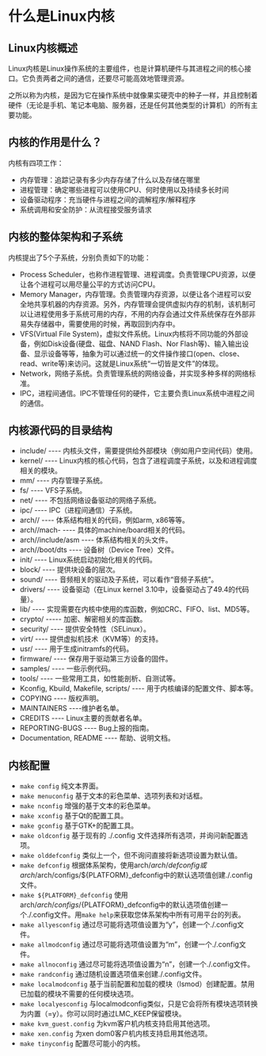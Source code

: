 # 什么是Linux内核

## Linux内核概述

Linux内核是Linux操作系统的主要组件，也是计算机硬件与其进程之间的核心接口。它负责两者之间的通信，还要尽可能高效地管理资源。

之所以称为内核，是因为它在操作系统中就像果实硬壳中的种子一样，并且控制着硬件（无论是手机、笔记本电脑、服务器，还是任何其他类型的计算机）的所有主要功能。

## 内核的作用是什么？

内核有四项工作：
- 内存管理：追踪记录有多少内存存储了什么以及存储在哪里
- 进程管理：确定哪些进程可以使用CPU、何时使用以及持续多长时间
- 设备驱动程序：充当硬件与进程之间的调解程序/解释程序
- 系统调用和安全防护：从流程接受服务请求

## 内核的整体架构和子系统

内核提出了5个子系统，分别负责如下的功能：
- Process Scheduler，也称作进程管理、进程调度。负责管理CPU资源，以便让各个进程可以用尽量公平的方式访问CPU。
- Memory Manager，内存管理。负责管理内存资源，以便让各个进程可以安全地共享机器的内存资源。另外，内存管理会提供虚拟内存的机制，该机制可以让进程使用多于系统可用的内存，不用的内存会通过文件系统保存在外部非易失存储器中，需要使用的时候，再取回到内存中。
- VFS(Virtual File System)，虚拟文件系统。Linux内核将不同功能的外部设备，例如Disk设备(硬盘、磁盘、NAND Flash、Nor Flash等)、输入输出设备、显示设备等等，抽象为可以通过统一的文件操作接口(open、close、read、write等)来访问。这就是Linux系统“一切皆是文件”的体现。
- Network，网络子系统。负责管理系统的网络设备，并实现多种多样的网络标准。
- IPC，进程间通信。IPC不管理任何的硬件，它主要负责Linux系统中进程之间的通信。

## 内核源代码的目录结构

- include/ ---- 内核头文件，需要提供给外部模块（例如用户空间代码）使用。
- kernel/ ---- Linux内核的核心代码，包含了进程调度子系统，以及和进程调度相关的模块。
- mm/ ---- 内存管理子系统。
- fs/ ---- VFS子系统。
- net/ ---- 不包括网络设备驱动的网络子系统。
- ipc/ ---- IPC（进程间通信）子系统。
- arch// ---- 体系结构相关的代码，例如arm, x86等等。
- arch//mach- ---- 具体的machine/board相关的代码。
- arch//include/asm ---- 体系结构相关的头文件。
- arch//boot/dts ---- 设备树（Device Tree）文件。
- init/ ---- Linux系统启动初始化相关的代码。
- block/ ---- 提供块设备的层次。
- sound/ ---- 音频相关的驱动及子系统，可以看作“音频子系统”。
- drivers/ ---- 设备驱动（在Linux kernel 3.10中，设备驱动占了49.4的代码量）。
- lib/ ---- 实现需要在内核中使用的库函数，例如CRC、FIFO、list、MD5等。
- crypto/ ----- 加密、解密相关的库函数。
- security/ ---- 提供安全特性（SELinux）。
- virt/ ---- 提供虚拟机技术（KVM等）的支持。
- usr/ ---- 用于生成initramfs的代码。
- firmware/ ---- 保存用于驱动第三方设备的固件。
- samples/ ---- 一些示例代码。
- tools/ ---- 一些常用工具，如性能剖析、自测试等。
- Kconfig, Kbuild, Makefile, scripts/ ---- 用于内核编译的配置文件、脚本等。
- COPYING ---- 版权声明。
- MAINTAINERS ----维护者名单。
- CREDITS ---- Linux主要的贡献者名单。
- REPORTING-BUGS ---- Bug上报的指南。
- Documentation, README ---- 帮助、说明文档。

## 内核配置

- `make config`       纯文本界面。
- `make menuconfig`   基于文本的彩色菜单、选项列表和对话框。
- `make nconfig`      增强的基于文本的彩色菜单。
- `make xconfig`      基于Qt的配置工具。
- `make gconfig`      基于GTK+的配置工具。
- `make oldconfig`    基于现有的 ./.config 文件选择所有选项，并询问新配置选项。
- `make olddefconfig` 类似上一个，但不询问直接将新选项设置为默认值。
- `make defconfig`    根据体系架构，使用arch/$arch/defconfig或arch/$arch/configs/${PLATFORM}_defconfig中的默认选项值创建./.config文件。
- `make ${PLATFORM}_defconfig` 使用arch/$arch/configs/${PLATFORM}_defconfig中的默认选项值创建一个./.config文件。用`make help`来获取您体系架构中所有可用平台的列表。
- `make allyesconfig` 通过尽可能将选项值设置为“y”，创建一个./.config文件。
- `make allmodconfig` 通过尽可能将选项值设置为“m”，创建一个./.config文件。
- `make allnoconfig`  通过尽可能将选项值设置为“n”，创建一个./.config文件。
- `make randconfig`   通过随机设置选项值来创建./.config文件。
- `make localmodconfig` 基于当前配置和加载的模块（lsmod）创建配置。禁用已加载的模块不需要的任何模块选项。
- `make localyesconfig` 与localmodconfig类似，只是它会将所有模块选项转换为内置（=y）。你可以同时通过LMC_KEEP保留模块。
- `make kvm_guest.config` 为kvm客户机内核支持启用其他选项。
- `make xen.config`   为xen dom0客户机内核支持启用其他选项。
- `make tinyconfig`   配置尽可能小的内核。